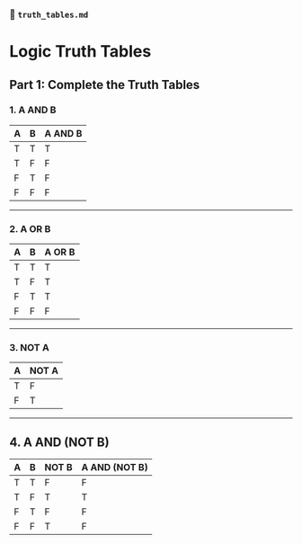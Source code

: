 ### 📄 `truth_tables.md`


# Logic Truth Tables

## Part 1: Complete the Truth Tables

### 1. A AND B

| A | B | A AND B |
|---|---|---------|
| T | T |   T     |
| T | F |   F     |
| F | T |   F     |
| F | F |   F     |

---

### 2. A OR B

| A | B | A OR B |
|---|---|--------|
| T | T |   T    |
| T | F |   T    |
| F | T |   T    |
| F | F |   F    |

---

### 3. NOT A

| A | NOT A |
|---|-------|
| T |  F    |
| F |  T    |

---

## 4. A AND (NOT B)

| A | B | NOT B | A AND (NOT B) |
|---|---|--------|---------------|
| T | T |   F    |     F         |
| T | F |   T    |     T         |
| F | T |   F    |     F         |
| F | F |   T    |     F         |
